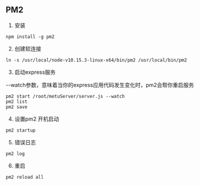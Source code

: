 ## PM2



1. 安装

```
npm install -g pm2
```

2. 创建软连接

```
ln -s /usr/local/node-v10.15.3-linux-x64/bin/pm2 /usr/local/bin/pm2
```

3. 启动express服务

--watch参数，意味着当你的express应用代码发生变化时，pm2会帮你重启服务

```
pm2 start /root/metuServer/server.js --watch
pm2 list
pm2 save
```

4. 设置pm2 开机启动

```
pm2 startup
```

5. 错误日志

```
pm2 log
```

6. 重启

```
pm2 reload all
```

